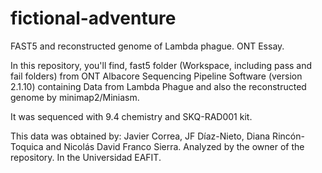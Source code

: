 # fictional-adventure
FAST5 and reconstructed genome of Lambda phague. ONT Essay. 

In this repository, you'll find, fast5 folder (Workspace, including pass and fail folders) from ONT Albacore Sequencing Pipeline Software (version 2.1.10) containing Data from Lambda Phague and also the reconstructed genome by minimap2/Miniasm. 

It was sequenced with 9.4 chemistry and SKQ-RAD001 kit. 

This data was obtained by: Javier Correa, JF Díaz-Nieto, Diana Rincón-Toquica and Nicolás David Franco Sierra. Analyzed by the owner of the repository. In the Universidad EAFIT.
